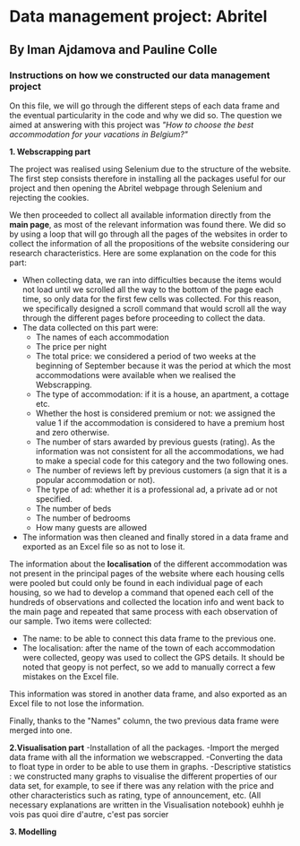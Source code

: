 # Data management project: Abritel
## By Iman Ajdamova and Pauline Colle
### Instructions on how we constructed our data management project 
On this file, we will go through the different steps of each data frame and the eventual particularity in the code and why we did so. The question we aimed at answering with this project was *"How to choose the best accommodation for your vacations in Belgium?"*

**1. Webscrapping part**

The project was realised using Selenium due to the structure of the website. The first step consists therefore in installing all the packages useful for our project and then opening the Abritel webpage through Selenium and rejecting the cookies.

We then proceeded to collect all available information directly from the **main page**, as most of the relevant information was found there. We did so by using a loop that will go through all the pages of the websites in order to collect the information of all the propositions of the website considering our research characteristics. Here are some explanation on the code for this part: 
- When collecting data, we ran into difficulties because the items would not load until we scrolled all the way to the bottom of the page each time, so only data for the first few cells was collected. For this reason, we specifically designed a scroll command that would scroll all the way through the different pages before proceeding to collect the data. 
- The data collected on this part were: 
    - The names of each accommodation
    - The price per night
    - The total price: we considered a period of two weeks at the beginning of September because it was the period at which the most accommodations were available when we realised the Webscrapping.
    - The type of accommodation: if it is a house, an apartment, a cottage etc.
    - Whether the host is considered premium or not: we assigned the value 1 if the accommodation is considered to have a premium host and zero otherwise.
    - The number of stars awarded by previous guests (rating). As the information was not consistent for all the accommodations, we had to make a special code for this category and the two following ones. 
    - The number of reviews left by previous customers (a sign that it is a popular accommodation or not).
    - The type of ad: whether it is a professional ad, a private ad or not specified.
    - The number of beds
    - The number of bedrooms
    - How many guests are allowed
- The information was then cleaned and finally stored in a data frame and exported as an Excel file so as not to lose it. 

The information about the **localisation** of the different accommodation was  not present in the principal pages of the website where each housing cells were pooled but could only be found in each individual page of each housing, so we had to develop a command that opened each cell of the hundreds of observations and collected the location info and went back to the main page and repeated that same process with each observation of our sample. Two items were collected:
- The name: to be able to connect this data frame to the previous one.
- The localisation: after the name of the town of each accommodation were collected, geopy was used to collect the GPS details. It should be noted that geopy is not perfect, so we add to manually correct a few mistakes on the Excel file.

This information was stored in another data frame, and also exported as an Excel file to not lose the information. 

Finally, thanks to the "Names" column, the two previous data frame were merged into one.

**2.Visualisation part**
    -Installation of all the packages.
    -Import the merged data frame with all the information we webscrapped.
    -Converting the data to float type in order to be able to use them in graphs.
    -Descriptive statistics : we constructed many graphs to visualise the different properties of our data set, for example, to see if there was any relation with the price and other characteristics such as rating, type of announcement, etc. (All necessary explanations are written in the Visualisation notebook)
    euhhh je vois pas quoi dire d'autre, c'est pas sorcier

**3. Modelling**

    
